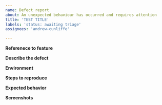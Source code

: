 ```yaml
---
name: Defect report
about: An unexpected behaviour has occurred and requires attention
title: 'TEST TITLE'
labels: 'status: awaiting triage'
assignees: 'andrew-cunliffe'

---
```


**Referenece to feature**

<!--
enter the issue number where this feature was orignally supported.

related to issue #xx
-->

**Describe the defect**

<!-- A clear and concise description of what the defect is. -->

**Environment**

<!--
- Is this a hosted or local instance of the project.
- What is the version / tag for which this occurred.
- What device or browser was used.
-->

**Steps to reproduce**

<!--
1. Goto ....
2. Click on ....
3. Observed failure state
-->

**Expected behavior**

<!-- What should have been observed -->

**Screenshots**

<!-- Drag and drop any available screenshots or supporting files, highlighting the problem -->
